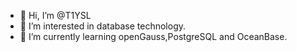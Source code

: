 - 👋 Hi, I’m @T1YSL
- 👀 I’m interested in database technology.
- 🌱 I’m currently learning openGauss,PostgreSQL and OceanBase.

<!---
T1YSL/T1YSL is a ✨ special ✨ repository because its `README.md` (this file) appears on your GitHub profile.
You can click the Preview link to take a look at your changes.
--->
